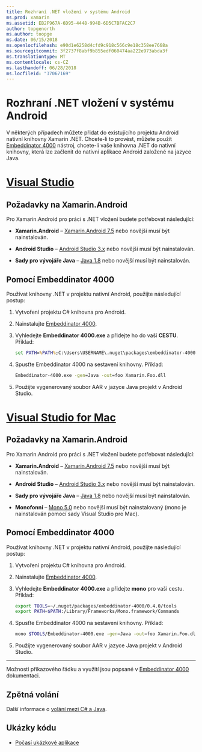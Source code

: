 ```yaml
---
title: Rozhraní .NET vložení v systému Android
ms.prod: xamarin
ms.assetid: EB2F967A-6D95-4448-994B-6D5C7BFAC2C7
author: topgenorth
ms.author: toopge
ms.date: 06/15/2018
ms.openlocfilehash: e90d1e6258d4cfd9c918c566c9e18c358ee7668a
ms.sourcegitcommit: 3f2737f8abf9b855edf060474aa222e973abda3f
ms.translationtype: MT
ms.contentlocale: cs-CZ
ms.lasthandoff: 06/28/2018
ms.locfileid: "37067169"
---
```

# <a name="net-embedding-on-android"></a>Rozhraní .NET vložení v systému Android

V některých případech můžete přidat do existujícího projektu Android nativní knihovny Xamarin .NET. Chcete-li to provést, můžete použít [Embeddinator 4000](https://www.nuget.org/packages/Embeddinator-4000/) nástroj, chcete-li vaše knihovna .NET do nativní knihovny, která lze začlenit do nativní aplikace Android založené na jazyce Java.

# <a name="visual-studiotabvswin"></a>[Visual Studio](#tab/vswin)

## <a name="xamarinandroid-requirements"></a>Požadavky na Xamarin.Android

Pro Xamarin.Android pro práci s .NET vložení budete potřebovat následující:

-   **Xamarin.Android** &ndash; [Xamarin.Android 7.5](https://visualstudio.microsoft.com/xamarin/) nebo novější musí být nainstalován.

-   **Android Studio** &ndash; [Android Studio 3.x](https://developer.android.com/studio/) nebo novější musí být nainstalován.

-   **Sady pro vývojáře Java** &ndash; [Java 1.8](http://www.oracle.com/technetwork/java/javase/downloads/jdk8-downloads-2133151.html) nebo novější musí být nainstalován.


## <a name="using-embeddinator-4000"></a>Pomocí Embeddinator 4000

Používat knihovny .NET v projektu nativní Android, použijte následující postup:

1.  Vytvoření projektu C# knihovna pro Android.

2.  Nainstalujte [Embeddinator 4000](https://www.nuget.org/packages/Embeddinator-4000/).

3.  Vyhledejte **Embeddinator 4000.exe** a přidejte ho do vaší **CESTU**. Příklad:

    ```cmd
    set PATH=%PATH%;C:\Users\USERNAME\.nuget\packages\embeddinator-4000\0.4.0\tools
    ```

4.  Spusťte Embeddinator 4000 na sestavení knihovny. Příklad:

    ```cmd
    Embeddinator-4000.exe -gen=Java -out=foo Xamarin.Foo.dll
    ```

5.  Použijte vygenerovaný soubor AAR v jazyce Java projekt v Android Studio.


# <a name="visual-studio-for-mactabvsmac"></a>[Visual Studio for Mac](#tab/vsmac)

## <a name="xamarinandroid-requirements"></a>Požadavky na Xamarin.Android

Pro Xamarin.Android pro práci s .NET vložení budete potřebovat následující:

-   **Xamarin.Android** &ndash; [Xamarin.Android 7.5](https://visualstudio.microsoft.com/xamarin/) nebo novější musí být nainstalován.

-   **Android Studio** &ndash; [Android Studio 3.x](https://developer.android.com/studio/) nebo novější musí být nainstalován.

-   **Sady pro vývojáře Java** &ndash; [Java 1.8](http://www.oracle.com/technetwork/java/javase/downloads/jdk8-downloads-2133151.html) nebo novější musí být nainstalován.

-   **Monofonní** &ndash; [Mono 5.0](http://www.mono-project.com/download/) nebo novější musí být nainstalovaný (mono je nainstalován pomocí sady Visual Studio pro Mac).


## <a name="using-embeddinator-4000"></a>Pomocí Embeddinator 4000

Používat knihovny .NET v projektu nativní Android, použijte následující postup:

1.  Vytvoření projektu C# knihovna pro Android.

2.  Nainstalujte [Embeddinator 4000](https://www.nuget.org/packages/Embeddinator-4000/).

3.  Vyhledejte **Embeddinator 4000.exe** a přidejte **mono** pro vaši cestu. Příklad:

    ```bash
    export TOOLS=~/.nuget/packages/embeddinator-4000/0.4.0/tools
    export PATH=$PATH:/Library/Frameworks/Mono.framework/Commands
    ```

4.  Spusťte Embeddinator 4000 na sestavení knihovny. Příklad:

    ```bash
    mono $TOOLS/Embeddinator-4000.exe -gen=Java -out=foo Xamarin.Foo.dll
    ```

5.  Použijte vygenerovaný soubor AAR v jazyce Java projekt v Android Studio.

-----

Možnosti příkazového řádku a využití jsou popsané v [Embeddinator 4000](https://github.com/mono/Embeddinator-4000/blob/master/Usage.md#java--c) dokumentaci.


## <a name="callbacks"></a>Zpětná volání

Další informace o [volání mezi C# a Java](callbacks.md).

## <a name="samples"></a>Ukázky kódu

* [Počasí ukázkové aplikace](https://github.com/jamesmontemagno/embeddinator-weather)
